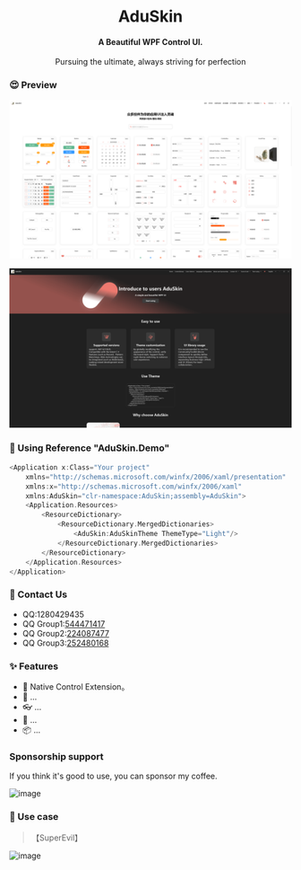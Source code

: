 <div align="center">

<h1>AduSkin</h1>

#### A Beautiful WPF Control UI.

Pursuing the ultimate, always striving for perfection
</div>

### 😍 Preview
![image](https://github.com/AduDesign/AduSkin-Preview/blob/main/Screenshot/ControlLibrary.png?raw=true)

![image](https://github.com/AduDesign/AduSkin-Preview/blob/main/Screenshot/Home.png?raw=true)


### 💎 Using Reference "AduSkin.Demo"
```c
<Application x:Class="Your project"
    xmlns="http://schemas.microsoft.com/winfx/2006/xaml/presentation"
    xmlns:x="http://schemas.microsoft.com/winfx/2006/xaml" 
    xmlns:AduSkin="clr-namespace:AduSkin;assembly=AduSkin">
    <Application.Resources>
        <ResourceDictionary>
            <ResourceDictionary.MergedDictionaries>
                <AduSkin:AduSkinTheme ThemeType="Light"/> 
            </ResourceDictionary.MergedDictionaries>
        </ResourceDictionary>
    </Application.Resources>
</Application>
```

### 🦄 Contact Us
- QQ:1280429435
- QQ Group1:[544471417](https://jq.qq.com/?_wv=1027&k=5NBE1xa)
- QQ Group2:[224087477](https://jq.qq.com/?_wv=1027&k=58vo7dL)
- QQ Group3:[252480168](https://jq.qq.com/?_wv=1027&k=5fyhmof)

### ✨ Features
- 🌈 Native Control Extension。
- 🎨 ...
- 👓 ...
- 💎 ...
- 📦 ...

### Sponsorship support
If you think it's good to use, you can sponsor my coffee.

![image](https://github.com/aduskin/AduSkin/blob/master/screenshot/other/zhifu.jpg)


### 👚 Use case

> 【SuperEvil】

![image](https://github.com/aduskin/AduSkin/blob/master/screenshot/project/SuperEvil.png)


